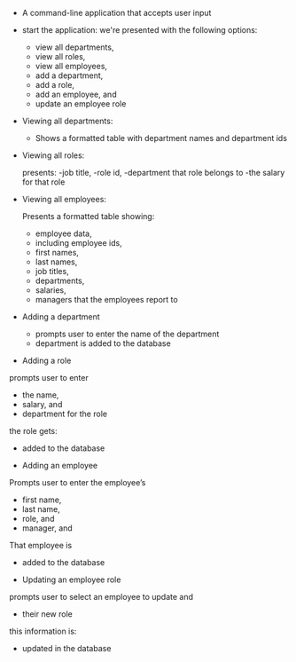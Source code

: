 * A command-line application that accepts user input


* start the application:
  we're presented with the following options: 
     - view all departments, 
     - view all roles, 
     - view all employees, 
     - add a department, 
     - add a role, 
     - add an employee, and 
     - update an employee role


* Viewing all departments:

    - Shows a formatted table with department names and department ids


* Viewing all roles:

  presents:
    -job title, 
    -role id,
    -department that role belongs to
    -the salary for that role


* Viewing all employees:

    Presents a formatted table showing:
    - employee data, 
    - including employee ids, 
    - first names, 
    - last names, 
    - job titles, 
    - departments, 
    - salaries,
    - managers that the employees report to


* Adding a department

    - prompts user to enter the name of the department
    - department is added to the database


* Adding a role

prompts user to enter 
- the name, 
- salary, and 
- department for the role

the role gets: 
- added to the database


* Adding an employee

Prompts user to enter the employee’s 
- first name, 
- last name, 
- role, and 
- manager, and 

That employee is 
- added to the database


* Updating an employee role

prompts user to select an employee to update and 
- their new role

this information is:
- updated in the database

